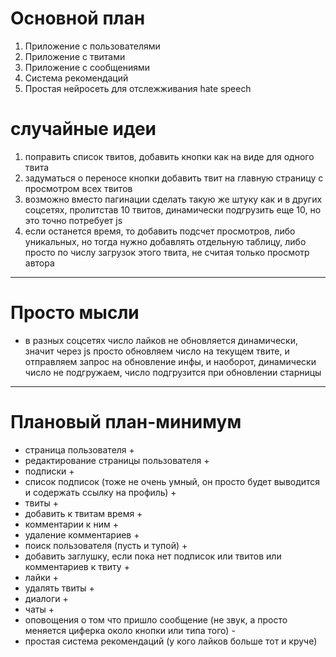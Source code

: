# Основной план
1. Приложение с пользователями
2. Приложение с твитами
3. Приложение с сообщениями
4. Система рекомендаций
5. Простая нейросеть для отслежживания hate speech



# случайные идеи
1. поправить список твитов, добавить кнопки как на виде для одного твита
2. задуматься о переносе кнопки добавить твит на главную страницу с просмотром всех твитов
3. возможно вместо пагинации сделать такую же штуку как и в других соцсетях, пролитстав 10 твитов, динамически подгрузить еще 10, но это точно потребует js
4. если останется время, то добавить подсчет просмотров, либо уникальных, но тогда нужно добавлять отдельную таблицу, либо просто по числу загрузок этого твита, не считая только просмотр автора



-----------------------------------------
# Просто мысли
- в разных соцсетях число лайков не обновляется динамически, значит через js просто обновляем число на текущем твите, и отправляем запрос на обновление инфы, и наоборот, динамически число не подгружаем, число подгрузится при обновлении старницы

-----------------------------------------
# Плановый план-минимум
- страница пользователя +
- редактирование страницы пользователя +
- подписки +
- список подписок (тоже не очень умный, он просто будет выводится и содержать ссылку на профиль) +
- твиты +
- добавить к твитам время +
- комментарии к ним +
- удаление комментариев +
- поиск пользователя (пусть и тупой) +
- добавить заглушку, если пока нет подписок или твитов или комментариев к твиту +
- лайки +
- удалять твиты +
- диалоги +
- чаты +
- оповощения о том что пришло сообщение (не звук, а просто меняется циферка около кнопки или типа того) -
- простая система рекомендаций (у кого лайков больше тот и круче)